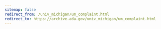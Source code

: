 ```yaml
---
sitemap: false 
redirect_from: /univ_michigan/um_complaint.html 
redirect_to: https://archive.ada.gov/univ_michigan/um_complaint.html 
---
```

